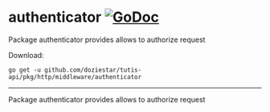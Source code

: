 # authenticator [![GoDoc](https://godoc.org/github.com/doziestar/tutis-api/pkg/http/middleware/authenticator?status.svg)](https://godoc.org/github.com/doziestar/tutis-api/pkg/http/middleware/authenticator)

Package authenticator provides allows to authorize request

Download:

```shell
go get -u github.com/doziestar/tutis-api/pkg/http/middleware/authenticator
```

---

Package authenticator provides allows to authorize request
